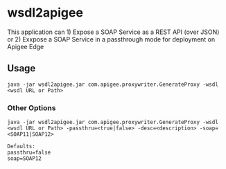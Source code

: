 # wsdl2apigee
This application  can 1) Expose a SOAP Service as a REST API (over JSON) or 2) Exxpose a SOAP Service in a passthrough mode
for deployment on Apigee Edge

## Usage
```
java -jar wsdl2apigee.jar com.apigee.proxywriter.GenerateProxy -wsdl <wsdl URL or Path>
```

### Other Options
```
java -jar wsdl2apigee.jar com.apigee.proxywriter.GenerateProxy -wsdl <wsdl URL or Path> -passthru=<true|false> -desc=<description> -soap=<SOAP11|SOAP12>

Defaults:
passthru=false
soap=SOAP12
``` 
